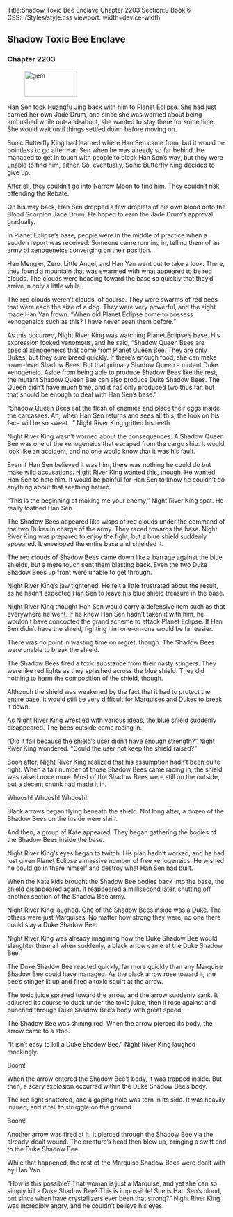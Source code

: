 Title:Shadow Toxic Bee Enclave 
Chapter:2203 
Section:9 
Book:6 
CSS:../Styles/style.css 
viewport: width=device-width
  
## Shadow Toxic Bee Enclave
### Chapter 2203 
<figure>
	<img src="../Images/gem.gif" alt="gem" id="gem" width="120" height="60" />
</figure>
  

  
  Han Sen took Huangfu Jing back with him to Planet Eclipse. She had just earned her own Jade Drum, and since she was worried about being ambushed while out-and-about, she wanted to stay there for some time. She would wait until things settled down before moving on.

Sonic Butterfly King had learned where Han Sen came from, but it would be pointless to go after Han Sen when he was already so far behind. He managed to get in touch with people to block Han Sen’s way, but they were unable to find him, either. So, eventually, Sonic Butterfly King decided to give up.

After all, they couldn’t go into Narrow Moon to find him. They couldn’t risk offending the Rebate.

On his way back, Han Sen dropped a few droplets of his own blood onto the Blood Scorpion Jade Drum. He hoped to earn the Jade Drum’s approval gradually.

In Planet Eclipse’s base, people were in the middle of practice when a sudden report was received. Someone came running in, telling them of an army of xenogeneics converging on their position.

Han Meng’er, Zero, Little Angel, and Han Yan went out to take a look. There, they found a mountain that was swarmed with what appeared to be red clouds. The clouds were heading toward the base so quickly that they’d arrive in only a little while.

The red clouds weren’t clouds, of course. They were swarms of red bees that were each the size of a dog. They were very powerful, and the sight made Han Yan frown. “When did Planet Eclipse come to possess xenogeneics such as this? I have never seen them before.”

As this occurred, Night River King was watching Planet Eclipse’s base. His expression looked venomous, and he said, “Shadow Queen Bees are special xenogeneics that come from Planet Queen Bee. They are only Dukes, but they sure breed quickly. If there’s enough food, she can make lower-level Shadow Bees. But that primary Shadow Queen a mutant Duke xenogeneic. Aside from being able to produce Shadow Bees like the rest, the mutant Shadow Queen Bee can also produce Duke Shadow Bees. The Queen didn’t have much time, and it has only produced two thus far, but that should be enough to deal with Han Sen’s base.”

“Shadow Queen Bees eat the flesh of enemies and place their eggs inside the carcasses. Ah, when Han Sen returns and sees all this, the look on his face will be so sweet…” Night River King gritted his teeth.

Night River King wasn’t worried about the consequences. A Shadow Queen Bee was one of the xenogeneics that escaped from the cargo ship. It would look like an accident, and no one would know that it was his fault.

Even if Han Sen believed it was him, there was nothing he could do but make wild accusations. Night River King wanted this, though. He wanted Han Sen to hate him. It would be painful for Han Sen to know he couldn’t do anything about that seething hatred.

“This is the beginning of making me your enemy,” Night River King spat. He really loathed Han Sen.

The Shadow Bees appeared like wisps of red clouds under the command of the two Dukes in charge of the army. They raced towards the base. Night River King was prepared to enjoy the fight, but a blue shield suddenly appeared. It enveloped the entire base and shielded it.

The red clouds of Shadow Bees came down like a barrage against the blue shields, but a mere touch sent them blasting back. Even the two Duke Shadow Bees up front were unable to get through.

Night River King’s jaw tightened. He felt a little frustrated about the result, as he hadn’t expected Han Sen to leave his blue shield treasure in the base.

Night River King thought Han Sen would carry a defensive item such as that everywhere he went. If he knew Han Sen hadn’t taken it with him, he wouldn’t have concocted the grand scheme to attack Planet Eclipse. If Han Sen didn’t have the shield, fighting him one-on-one would be far easier.

There was no point in wasting time on regret, though. The Shadow Bees were unable to break the shield.

The Shadow Bees fired a toxic substance from their nasty stingers. They were like red lights as they splashed across the blue shield. They did nothing to harm the composition of the shield, though.

Although the shield was weakened by the fact that it had to protect the entire base, it would still be very difficult for Marquises and Dukes to break it down.

As Night River King wrestled with various ideas, the blue shield suddenly disappeared. The bees outside came racing in.

“Did it fail because the shield’s user didn’t have enough strength?” Night River King wondered. “Could the user not keep the shield raised?”

Soon after, Night River King realized that his assumption hadn’t been quite right. When a fair number of those Shadow Bees came racing in, the shield was raised once more. Most of the Shadow Bees were still on the outside, but a decent chunk had made it in.

Whoosh! Whoosh! Whoosh!

Black arrows began flying beneath the shield. Not long after, a dozen of the Shadow Bees on the inside were slain.

And then, a group of Kate appeared. They began gathering the bodies of the Shadow Bees inside the base.

Night River King’s eyes began to twitch. His plan hadn’t worked, and he had just given Planet Eclipse a massive number of free xenogeneics. He wished he could go in there himself and destroy what Han Sen had built.

When the Kate kids brought the Shadow Bee bodies back into the base, the shield disappeared again. It reappeared a millisecond later, shutting off another section of the Shadow Bee army.

Night River King laughed. One of the Shadow Bees inside was a Duke. The others were just Marquises. No matter how strong they were, no one there could slay a Duke Shadow Bee.

Night River King was already imagining how the Duke Shadow Bee would slaughter them all when suddenly, a black arrow came at the Duke Shadow Bee.

The Duke Shadow Bee reacted quickly, far more quickly than any Marquise Shadow Bee could have managed. As the black arrow rose toward it, the bee’s stinger lit up and fired a toxic squirt at the arrow.

The toxic juice sprayed toward the arrow, and the arrow suddenly sank. It adjusted its course to duck under the toxic juice, then it rose against and punched through Duke Shadow Bee’s body with great speed.

The Shadow Bee was shining red. When the arrow pierced its body, the arrow came to a stop.

“It isn’t easy to kill a Duke Shadow Bee.” Night River King laughed mockingly.

Boom!

When the arrow entered the Shadow Bee’s body, it was trapped inside. But then, a scary explosion occurred within the Duke Shadow Bee’s body.

The red light shattered, and a gaping hole was torn in its side. It was heavily injured, and it fell to struggle on the ground.

Boom!

Another arrow was fired at it. It pierced through the Shadow Bee via the already-dealt wound. The creature’s head then blew up, bringing a swift end to the Duke Shadow Bee.

While that happened, the rest of the Marquise Shadow Bees were dealt with by Han Yan.

“How is this possible? That woman is just a Marquise, and yet she can so simply kill a Duke Shadow Bee? This is impossible! She is Han Sen’s blood, but since when have crystallizers ever been that strong?” Night River King was incredibly angry, and he couldn’t believe his eyes.
